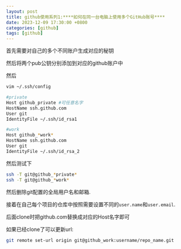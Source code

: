 ```yaml
---
layout: post
title: github使用系列1:****如何在同一台电脑上使用多个GitHub账号****
date: 2023-12-09 17:30:00 +0800
categories: [github]
tags: [github]
---
```


首先需要对自己的多个不同账户生成对应的秘钥

然后将两个pub公钥分别添加到对应的github账户中

然后

```bash
vim ~/.ssh/config

#private
Host github_private #可任意名字
HostName ssh.github.com
User git
IdentityFile ~/.ssh/id_rsa1

#work
Host github_*work*
HostName ssh.github.com
User git
IdentityFile ~/.ssh/id_rsa_2
```

然后测试下

```bash
ssh -T git@github_*private* 
ssh -T git@github_*work*
```

然后删除git配置的全局用户名和邮箱.

接着在自己每个项目的仓库中按照需要设置不同的`user.name`和`user.email`.

后面clone时把github.com替换成对应的Host名字即可

如果已经clone了可以更新url:
```bash
git remote set-url origin git@github_work:username/repo_name.git
```